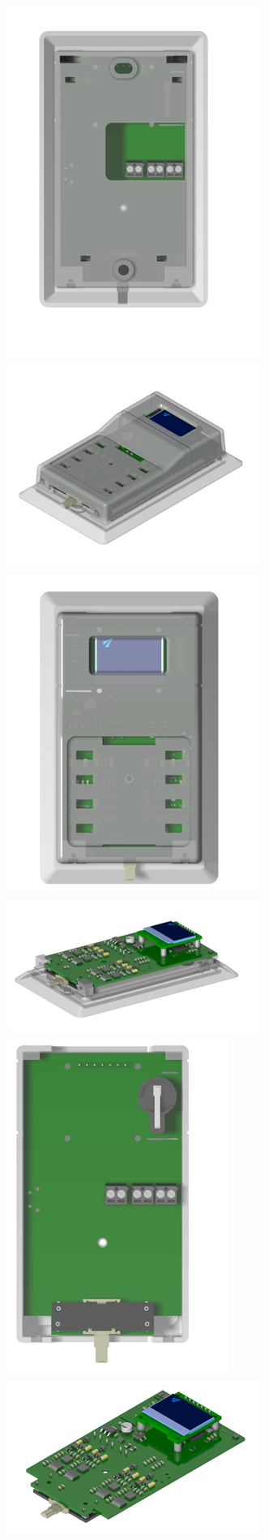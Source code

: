 ![](..\images\lsws\render\1.jpg)

![](..\images\lsws\render\2.jpg)

![](..\images\lsws\render\3.jpg)

![](..\images\lsws\render\4.jpg)

![](..\images\lsws\render\5.jpg)

![](..\images\lsws\render\6.jpg)
